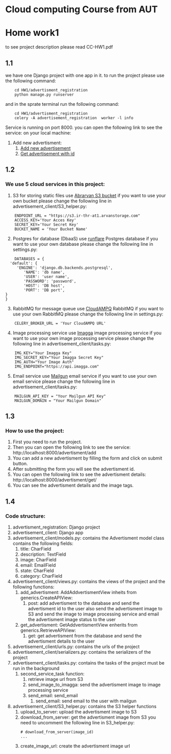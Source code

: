 # Cloud computing Course from AUT 
# Home work1 
to see project description please read CC-HW1.pdf
## 1.1
we have one Django project with one app in it.
to run the project please use the following command:
```
    cd HW1/advertisment_registration
    python manage.py runserver
```
and in the sprate terminal run the following command:
```
    cd HW1/advertisment_registration
    celery -A advertisement_registration  worker -l info
```

Service is running on port 8000.
you can open the following link to see the service:
on your local machine:
1. Add new advertisment: 
    1. [Add new advertisement](http://localhost:8000/advertisment/add)
    2. [Get advertisement with id](http://localhost:8000/advertisment/get/1)
## 1.2
### We use 5 cloud services in this project:
1. S3 for storing static files
    use   [Abrarvan S3 bucket](https://www.arvancloud.com/fa)
if you want to use your own bucket please change the following line in advertisement_client/S3_helper.py:
```
    ENDPOINT_URL = "https://s3.ir-thr-at1.arvanstorage.com"
    ACCESS_KEY='Your Acces Key'
    SECRET_KEY='Your Secret Key'
    BUCKET_NAME = 'Your Bucket Name'
```
2. Postgres for database (DbaaS)
    use [runflare](https://runflare.com/) Postgres database
if you want to use your own database please change the following line in settings.py:
```
    DATABASES = {
  'default': {
     'ENGINE': 'django.db.backends.postgresql',
        'NAME': 'db name',
        'USER': 'user name',
        'PASSWORD': 'password',
        'HOST': 'DB host',
        'PORT': 'DB port',
}
}
```
3. RabbitMQ for message queue
    use [CloudAMPQ](https://www.cloudamqp.com/) RabbitMQ
if you want to use your own RabbitMQ please change the following line in settings.py:
```
    CELERY_BROKER_URL = 'Your CloudAMPQ URL'
```
4. Image processing service
    use [Imagga](https://imagga.com/) image processing service
if you want to use your own image processing service please change the following line in advertisement_client/tasks.py:
```
    IMG_KEY="Your Imagga Key"
    IMG_SECRET_KEY="Your Imagga Secret Key"
    IMG_AUTH="Your Image Auth"
    IMG_ENDPOINT="https://api.imagga.com"

```
5. Email service
    use [Mailgun](https://www.mailgun.com/) email service
if you want to use your own email service please change the following line in advertisement_client/tasks.py:
```
    MAILGUN_API_KEY = "Your Mailgun API Key"
    MAILGUN_DOMAIN = "Your Mailgun Domain"
```
## 1.3
### How to use the project:
1. First you need to run  the project.
2. Then you can open the following link to see the service:
http://localhost:8000/advertisment/add
3. You can add a new advertisment by filling the form and click on submit button.
4. After submitting the form you will see the advertisment id.
5. You can open the following link to see the advertisment details:
http://localhost:8000/advertisment/get/<id>
6. You can see the advertisment details and the image tags.

## 1.4
### Code structure:
1. advertisment_registration: Django project
2. advertisement_client: Django app
3. advertisement_client/models.py: contains the Advertisment model class  contains the following fields:
    1. title: CharField
    2. description: TextField
    3. image: CharField
    4. email: EmailField
    5. state: CharField
    6. category: CharField
4. advertisement_client/views.py: contains the views of the project and the following functions:
    1. add_advertisment: AddAddvertismentView inheits from generics.CreateAPIView:
        1. post: add advertisment to the database and send the advertisment id to the user
            also  send the advertisment image to S3 and send the image to image processing service
            and email the advertisment image status to the user
    2. get_advertisment: GetAddvertismentView enherits from generics.RetrieveAPIView: 
        1. get: get advertisment from the database and send the advertisment details to the user
5. advertisement_client/urls.py: contains the urls of the project
6. advertisement_client/serializers.py: contains the serializers of the project
7. advertisement_client/tasks.py: contains the tasks of the project must be run in the background
    1. second_service_task function:
        1. retrieve image url from S3
        2. send_image_to_imagga: send the advertisment image to image processing service
        3. send_email: send_email
            1. send_email: send email to the user with mailgun
8. advertisement_client/S3_helper.py: contains the S3 helper functions
    1. upload_to_server: upload the advertisment image to S3
    2. download_from_server: get the advertisment image from S3 you need to uncomment the following line in S3_helper.py:
        ```
        # download_from_server(image_id)
        ...
        ```
    3. create_image_url: create the advertisment image url

